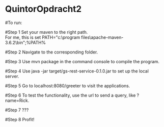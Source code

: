 # QuintorOpdracht2

#To run:

#Step 1
Set your maven to the right path.\
For me, this is set PATH="c:\program files\apache-maven-3.6.2\bin";%PATH%

#Step 2
Navigate to the corresponding folder.

#Step 3
Use mvn package in the command console to compile the program.

#Step 4
Use java -jar target/gs-rest-service-0.1.0.jar to set up the local server.

#Step 5
Go to localhost:8080/greeter to visit the applications.

#Step 6
To test the functionality, use the url to send a query, like ?name=Rick.

#Step 7
???

#Step 8
Profit!
 
